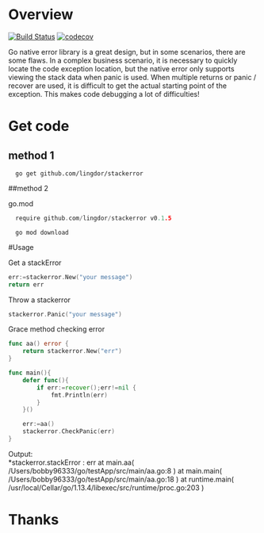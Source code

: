 # Overview
[![Build Status](https://travis-ci.org/lingdor/stackerror.svg?branch=master)](https://travis-ci.org/lingdor/stackerror)
[![codecov](https://codecov.io/gh/lingdor/stackerror/branch/master/graph/badge.svg)](https://codecov.io/gh/lingdor/stackerror)


Go native error library is a great design, but in some scenarios, there are some flaws. In a complex business scenario, it is necessary to quickly locate the code exception location, but the native error only supports viewing the stack data when panic is used. When multiple returns or panic / recover are used, it is difficult to get the actual starting point of the exception. This makes code debugging a lot of difficulties!

# Get code

## method 1

```shell script
  go get github.com/lingdor/stackerror
```

##method 2

go.mod
```go
  require github.com/lingdor/stackerror v0.1.5
```
```shell script
  go mod download
```

#Usage

Get a stackError
```go
err:=stackerror.New("your message")
return err
```
Throw a stackerror
```go
stackerror.Panic("your message")
```
Grace method checking error
```go
func aa() error {
    return stackerror.New("err")
}

func main(){
	defer func(){
		if err:=recover();err!=nil {
			fmt.Println(err)
		}
	}()

	err:=aa()
	stackerror.CheckPanic(err)
}

```

Output: \
*stackerror.stackError : err
  at main.aa( /Users/bobby96333/go/testApp/src/main/aa.go:8 )
  at main.main( /Users/bobby96333/go/testApp/src/main/aa.go:18 )
  at runtime.main( /usr/local/Cellar/go/1.13.4/libexec/src/runtime/proc.go:203 )

# Thanks



